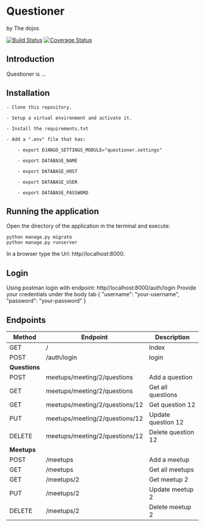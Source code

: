 # Questioner
by The dojos

[![Build Status](https://travis-ci.com/kbjude/questioner.svg?branch=develop)](https://travis-ci.com/kbjude/questioner)
[![Coverage Status](https://coveralls.io/repos/github/kbjude/questioner/badge.svg?branch=develop)](https://coveralls.io/github/kbjude/questioner?branch=develop)

## Introduction
Questioner is ...

## Installation
    - Clone this repository.

    - Setup a virtual environment and activate it.

    - Install the requirements.txt

    - Add a ".env" file that has:

        - export DJANGO_SETTINGS_MODULE="questioner.settings"

        - export DATABASE_NAME

        - export DATABASE_HOST

        - export DATABASE_USER

        - export DATABASE_PASSWORD

 ## Running the application
  Open the directory of the application in the terminal and execute:

    python manage.py migrate
    python manage.py runserver

   In a browser type the Url: http//localhost:8000.

 ## Login
  Using postman login with endpoint: http//localhost:8000/auth/login
  Provide your credentials under the body tab
  {
  	"username": "your-username",
	  "password": "your-password"
  }

 ## Endpoints
| Method        | Endpoint                       | Description          |
| ------------- | ------------------------------ | -----------------    |
| GET           | /                              | Index                |
| POST          | /auth/login                    | login                |
| __Questions__ |
| POST          | meetups/meeting/2/questions    | Add a question       |
| GET           | meetups/meeting/2/questions    | Get all questions    |
| GET           | meetups/meeting/2/questions/12 | Get question 12      |
| PUT           | meetups/meeting/2/questions/12 | Update question 12   |
| DELETE        | meetups/meeting/2/questions/12 | Delete question 12   |
| __Meetups__   |
| POST          | /meetups                       | Add a meetup         |
| GET           | /meetups                       | Get all meetups      |
| GET           | /meetups/2                     | Get meetup 2         |
| PUT           | /meetups/2                     | Update meetup 2      |
| DELETE        | /meetups/2                     | Delete meetup 2      |
